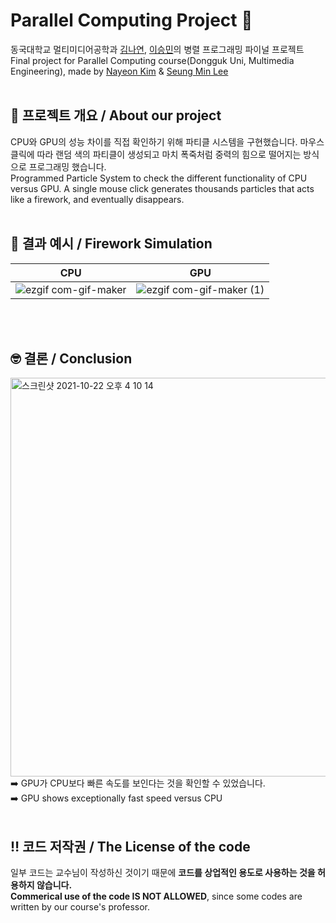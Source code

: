 # Parallel Computing Project 🚀
동국대학교 멀티미디어공학과 [김나연](https://github.com/n-y-kim), [이승민](https://github.com/miiinnn23)의 병렬 프로그래밍 파이널 프로젝트
<br>Final project for Parallel Computing course(Dongguk Uni, Multimedia Engineering), made by [Nayeon Kim](https://github.com/n-y-kim) & [Seung Min Lee](https://github.com/miiinnn23)
<br><br>
## 💁 프로젝트 개요 / About our project
CPU와 GPU의 성능 차이를 직접 확인하기 위해 파티클 시스템을 구현했습니다. 마우스 클릭에 따라 랜덤 색의 파티클이 생성되고 마치 폭죽처럼 중력의 힘으로 떨어지는 방식으로 프로그래밍 했습니다.
<br>Programmed Particle System to check the different functionality of CPU versus GPU. A single mouse click generates thousands particles that acts like a firework, and eventually disappears.
<br><br>
## 🎇 결과 예시 / Firework Simulation
|CPU|GPU|
|:---:|:---:|
|![ezgif com-gif-maker](https://user-images.githubusercontent.com/76769919/138409175-96f83b6d-9547-4172-b1a5-c7ba5195d57f.gif)|![ezgif com-gif-maker (1)](https://user-images.githubusercontent.com/76769919/138409731-6fcee64a-c261-43c1-9e59-e10bb5607dc8.gif)|

<br><br>

## 🤓 결론 / Conclusion
<img width="638" alt="스크린샷 2021-10-22 오후 4 10 14" src="https://user-images.githubusercontent.com/76769919/138409492-4c92207a-f1a7-4228-bf92-4ec2f1903cd6.png">
➡️ GPU가 CPU보다 빠른 속도를 보인다는 것을 확인할 수 있었습니다.<br>
➡️ GPU shows exceptionally fast speed versus CPU
<br><br>

## ‼️ 코드 저작권 / The License of the code
일부 코드는 교수님이 작성하신 것이기 때문에 **코드를 상업적인 용도로 사용하는 것을 허용하지 않습니다.**
<br>**Commerical use of the code IS NOT ALLOWED**, since some codes are written by our course's professor.
